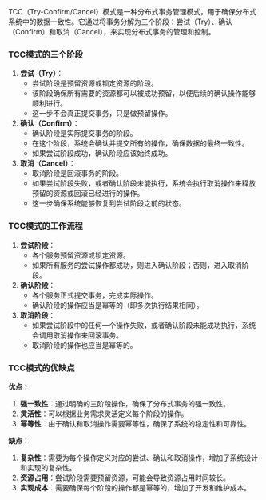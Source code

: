 TCC（Try-Confirm/Cancel）模式是一种分布式事务管理模式，用于确保分布式系统中的数据一致性。它通过将事务分解为三个阶段：尝试（Try）、确认（Confirm）和取消（Cancel），来实现分布式事务的管理和控制。
### TCC模式的三个阶段

1. **尝试（Try）**：
   - 尝试阶段是预留资源或锁定资源的阶段。
   - 该阶段确保所有需要的资源都可以被成功预留，以便后续的确认操作能够顺利进行。
   - 这一步不会真正提交事务，只是做预留操作。
2. **确认（Confirm）**：
   - 确认阶段是实际提交事务的阶段。
   - 在这个阶段，系统会确认并提交所有的操作，确保数据的最终一致性。
   - 如果尝试阶段成功，确认阶段应该始终成功。
3. **取消（Cancel）**：
   - 取消阶段是回滚事务的阶段。
   - 如果尝试阶段失败，或者确认阶段未能执行，系统会执行取消操作来释放预留的资源或回滚已经进行的操作。
   - 这一步确保系统能够恢复到尝试阶段之前的状态。
### TCC模式的工作流程

1. **尝试阶段**：
   - 各个服务预留资源或锁定资源。
   - 如果所有服务的尝试操作都成功，则进入确认阶段；否则，进入取消阶段。
2. **确认阶段**：
   - 各个服务正式提交事务，完成实际操作。
   - 确认阶段的操作应当是幂等的（即多次执行结果相同）。
3. **取消阶段**：
   - 如果尝试阶段中的任何一个操作失败，或者确认阶段未能成功执行，系统会调用取消操作来回滚事务。
   - 取消阶段的操作也应当是幂等的。
### TCC模式的优缺点
**优点**：

1. **强一致性**：通过明确的三阶段操作，确保了分布式事务的强一致性。
2. **灵活性**：可以根据业务需求灵活定义每个阶段的操作。
3. **幂等性**：由于确认和取消操作需要幂等性，确保了系统的稳定性和可靠性。

**缺点**：

1. **复杂性**：需要为每个操作定义对应的尝试、确认和取消操作，增加了系统设计和实现的复杂性。
2. **资源占用**：尝试阶段需要预留资源，可能会导致资源占用时间较长。
3. **实现成本**：需要确保每个阶段的操作都是幂等的，增加了开发和维护成本。
